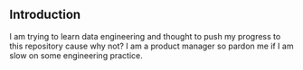 ## Introduction
I am trying to learn data engineering and thought to push my progress to this repository cause why not? I am a product manager so pardon me if I am slow on some engineering practice. 
